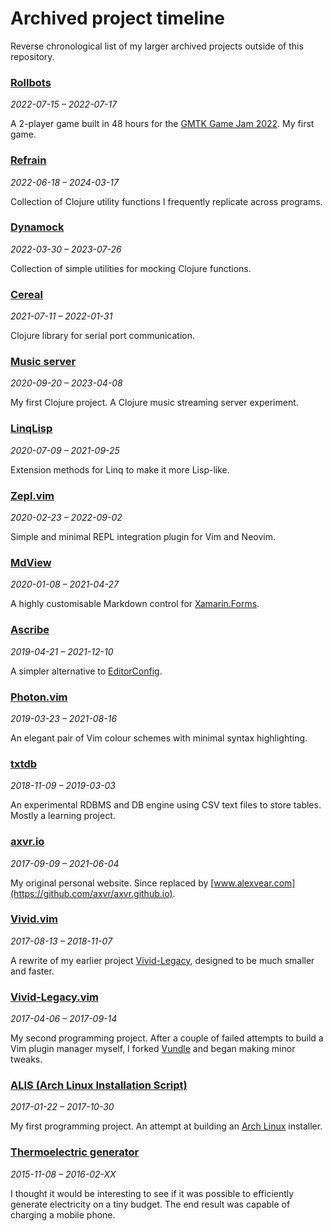 # Archived project timeline

Reverse chronological list of my larger archived projects outside of this repository.


### [Rollbots](https://github.com/axvr/rollbots)

_2022-07-15 – 2022-07-17_

A 2-player game built in 48 hours for the [GMTK Game Jam 2022](https://itch.io/jam/gmtk-jam-2022).  My first game.


### [Refrain](https://github.com/axvr/refrain)

_2022-06-18 – 2024-03-17_

Collection of Clojure utility functions I frequently replicate across programs.


### [Dynamock](https://github.com/axvr/dynamock)

_2022-03-30 – 2023-07-26_

Collection of simple utilities for mocking Clojure functions.


### [Cereal](https://github.com/axvr/cereal)

_2021-07-11 – 2022-01-31_

Clojure library for serial port communication.


### [Music server](https://github.com/axvr/music-server)

_2020-09-20 – 2023-04-08_

My first Clojure project. A Clojure music streaming server experiment.


### [LinqLisp](https://github.com/axvr/LinqLisp)

_2020-07-09 – 2021-09-25_

Extension methods for Linq to make it more Lisp-like.


### [Zepl.vim](https://github.com/axvr/zepl.vim)

_2020-02-23 – 2022-09-02_

Simple and minimal REPL integration plugin for Vim and Neovim.


### [MdView](https://github.com/axvr/MdView)

_2020-01-08 – 2021-04-27_

A highly customisable Markdown control for [Xamarin.Forms](https://www.xamarin.com/).


### [Ascribe](https://www.alexvear.com/projects/ascribe/)

_2019-04-21 – 2021-12-10_

A simpler alternative to [EditorConfig](https://editorconfig.org/).


### [Photon.vim](https://github.com/axvr/photon.vim)

_2019-03-23 – 2021-08-16_

An elegant pair of Vim colour schemes with minimal syntax highlighting.


### [txtdb](https://github.com/axvr/txtdb)

_2018-11-09 – 2019-03-03_

An experimental RDBMS and DB engine using CSV text files to store
tables. Mostly a learning project.


### [axvr.io](https://github.com/axvr/axvr.io)

_2017-09-09 – 2021-06-04_

My original personal website.  Since replaced by [www.alexvear.com](https://github.com/axvr/axvr.github.io).


### [Vivid.vim](https://github.com/axvr/vivid.vim)

_2017-08-13 – 2018-11-07_

A rewrite of my earlier project [Vivid-Legacy](#vivid-legacyvim), designed to
be much smaller and faster.


### [Vivid-Legacy.vim](https://github.com/axvr/Vivid-Legacy.vim)

_2017-04-06 – 2017-09-14_

My second programming project. After a couple of failed attempts to build a Vim
plugin manager myself, I forked [Vundle](https://github.com/VundleVim/Vundle.vim)
and began making minor tweaks.


### [ALIS (Arch Linux Installation Script)](https://github.com/axvr/alis)

_2017-01-22 – 2017-10-30_

My first programming project. An attempt at building an
[Arch Linux](https://archlinux.org/) installer.


### [Thermoelectric generator](https://www.alexvear.com/projects/teg/)

_2015-11-08 – 2016-02-XX_

I thought it would be interesting to see if it was possible to efficiently
generate electricity on a tiny budget. The end result was capable of charging
a mobile phone.
